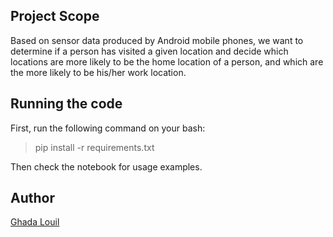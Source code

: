 ## Project Scope
Based on sensor data produced by Android mobile phones, we want to determine if a person has visited a given location and decide which locations are more likely to be the home location of a person, and which are the more likely to be his/her work location.

## Running the code
First, run the following command on your bash:

>pip install -r requirements.txt

Then check the notebook for usage examples.


## Author
[Ghada Louil](https://linkedin.com/in/ghada-louil)